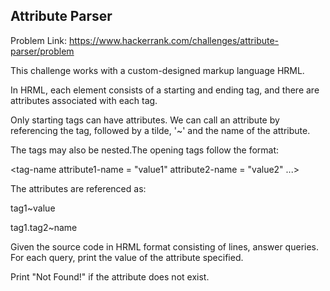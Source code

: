 ## Attribute Parser

Problem Link: https://www.hackerrank.com/challenges/attribute-parser/problem

This challenge works with a custom-designed markup language HRML. 

In HRML, each element consists of a starting and ending tag, and there are attributes associated with each tag.

Only starting tags can have attributes. We can call an attribute by referencing the tag, followed by a tilde, '~' and the name of the attribute. 

The tags may also be nested.The opening tags follow the format:

<tag-name attribute1-name = "value1" attribute2-name = "value2" ...>

The attributes are referenced as:

tag1~value  

tag1.tag2~name

Given the source code in HRML format consisting of  lines, answer  queries. For each query, print the value of the attribute specified.

Print "Not Found!" if the attribute does not exist.

